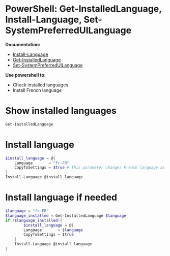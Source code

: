 # PowerShell: Get-InstalledLanguage, Install-Language, Set-SystemPreferredUILanguage

<b>Documentation:</b>

* [Install-Language](https://learn.microsoft.com/en-us/powershell/module/languagepackmanagement/install-language?view=windowsserver2022-ps)
* [Get-InstalledLanguage](https://learn.microsoft.com/en-us/powershell/module/languagepackmanagement/get-installedlanguage?view=windowsserver2022-ps)
* [Set-SystemPreferredUILanguage](https://learn.microsoft.com/en-us/powershell/module/languagepackmanagement/set-systempreferreduilanguage?view=windowsserver2022-ps)

<b>Use powershell to:</b>

* Check installed languages
* Install French language

# Show installed languages
```powershell
Get-InstalledLanguage
```

# Install language
```powershell
$install_language = @{
    Language       = "fr-FR"
    CopyToSettings = $true # This parameter changes French language as default language for all users
}
Install-Language @install_language
```

# Install language if needed
```powershell
$language = "fr-FR"
$language_installed = Get-InstalledLanguage $language
if(!$language_installed){
        $install_language = @{
        Language       = $language
        CopyToSettings = $true
    }
    Install-Language @install_language
}
```
